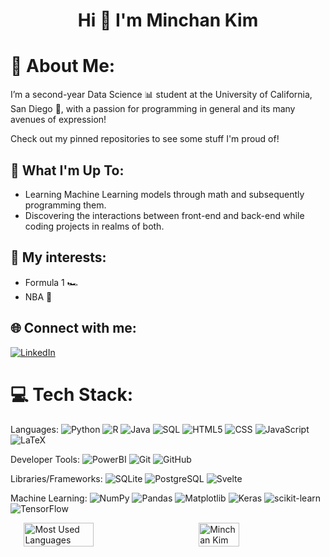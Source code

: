 <h1 align='center'>Hi 👋 I'm Minchan Kim</h1>

# 💫 About Me:
I’m a second-year Data Science 📊 student at the University of California, San Diego 🏫, with a passion for programming in general and its many avenues of expression!

Check out my pinned repositories to see some stuff I'm proud of!

## 🚀 What I'm Up To:
- Learning Machine Learning models through math and subsequently programming them.
- Discovering the interactions between front-end and back-end while coding projects in realms of both.

## 🧠 My interests:
- Formula 1 🏎️
- NBA 🏀

## 🌐 Connect with me:
[![LinkedIn](https://img.shields.io/badge/LinkedIn-%230077B5.svg?logo=linkedin&logoColor=white)](https://www.linkedin.com/in/minchankim/)

# 💻 Tech Stack:
Languages: 
![Python](https://img.shields.io/badge/python-%233776AB.svg?style=for-the-badge&logo=python&logoColor=white) 
![R](https://img.shields.io/badge/r-%23276DC3.svg?style=for-the-badge&logo=r&logoColor=white)
![Java](https://img.shields.io/badge/java-%23ED8B00.svg?style=for-the-badge&logo=java&logoColor=white) 
![SQL](https://img.shields.io/badge/sql-%2307405e.svg?style=for-the-badge&logo=postgresql&logoColor=white) 
![HTML5](https://img.shields.io/badge/html5-%23E34F26.svg?style=for-the-badge&logo=html5&logoColor=white) 
![CSS](https://img.shields.io/badge/css-%231572B6.svg?style=for-the-badge&logo=css3&logoColor=white) 
![JavaScript](https://img.shields.io/badge/javascript-%23323330.svg?style=for-the-badge&logo=javascript&logoColor=%23F7DF1E) 
![LaTeX](https://img.shields.io/badge/latex-%23008080.svg?style=for-the-badge&logo=latex&logoColor=white)

Developer Tools: 
![PowerBI](https://img.shields.io/badge/PowerBI-F2C811?style=for-the-badge&logo=powerbi&logoColor=black) 
![Git](https://img.shields.io/badge/git-%23F05033.svg?style=for-the-badge&logo=git&logoColor=white)
![GitHub](https://img.shields.io/badge/github-%23121011.svg?style=for-the-badge&logo=github&logoColor=white)

Libraries/Frameworks: 
![SQLite](https://img.shields.io/badge/sqlite-%2307405e.svg?style=for-the-badge&logo=sqlite&logoColor=white)
![PostgreSQL](https://img.shields.io/badge/PostgreSQL-316192?style=for-the-badge&logo=postgresql&logoColor=white) 
![Svelte](https://img.shields.io/badge/svelte-%23f1413d.svg?style=for-the-badge&logo=svelte&logoColor=white)

Machine Learning:
![NumPy](https://img.shields.io/badge/numpy-%23013243.svg?style=for-the-badge&logo=numpy&logoColor=white)
![Pandas](https://img.shields.io/badge/pandas-%23150458.svg?style=for-the-badge&logo=pandas&logoColor=white)
![Matplotlib](https://img.shields.io/badge/Matplotlib-%23ffffff.svg?style=for-the-badge&logo=Matplotlib&logoColor=black)
![Keras](https://img.shields.io/badge/Keras-%23D00000.svg?style=for-the-badge&logo=Keras&logoColor=white)
![scikit-learn](https://img.shields.io/badge/scikit--learn-%23F7931E.svg?style=for-the-badge&logo=scikit-learn&logoColor=white)
![TensorFlow](https://img.shields.io/badge/TensorFlow-%23FF6F00.svg?style=for-the-badge&logo=TensorFlow&logoColor=white)

<div style="display: flex; justify-content: space-around; align-items: flex-start; align=center;">
  <img alt='Most Used Languages' style="width: 47%;" src='https://github-readme-stats.vercel.app/api/top-langs/?username=m1nce&theme=transparent&hide_progress=true'/>
  <img alt='Minchan Kim's GitHub Stats' style="width: 36%;" src='https://github-readme-stats.vercel.app/api?username=m1nce&show_icons=true&theme=transparent&hide_rank=true'/>
</div>

